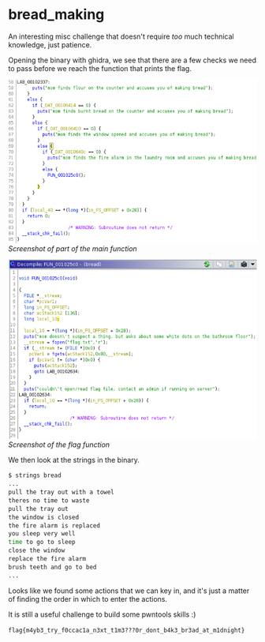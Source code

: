 # bread_making

An interesting misc challenge that doesn't require *too* much technical knowledge, just patience.

Opening the binary with ghidra, we see that there are a few checks we need to pass before we reach the function that prints the flag.

![Image](./images/main.png)
*Screenshot of part of the main function*

![Image](./images/flag.png)
*Screenshot of the flag function*

We then look at the strings in the binary.

```bash
$ strings bread
...
pull the tray out with a towel
theres no time to waste
pull the tray out
the window is closed
the fire alarm is replaced
you sleep very well
time to go to sleep
close the window
replace the fire alarm
brush teeth and go to bed
...
```

Looks like we found some actions that we can key in, and it's just a matter of finding the order in which to enter the actions.

It is still a useful challenge to build some pwntools skills :)

`flag{m4yb3_try_f0ccac1a_n3xt_t1m3???0r_dont_b4k3_br3ad_at_m1dnight}`